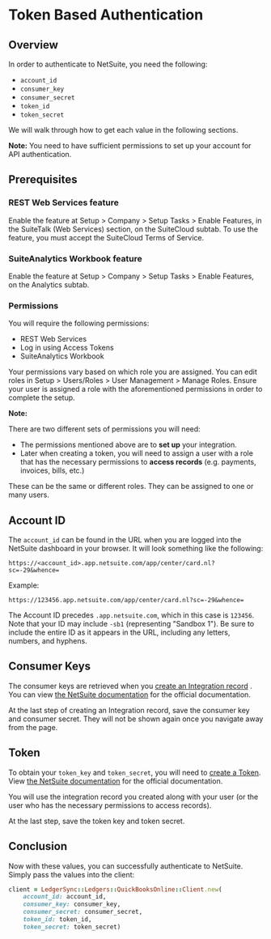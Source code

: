 # Token Based Authentication

## Overview

In order to authenticate to NetSuite, you need the following:

- `account_id`
- `consumer_key`
- `consumer_secret`
- `token_id`
- `token_secret`

We will walk through how to get each value in the following sections.

<div class="note"><strong>Note:</strong>
You need to have sufficient permissions to set up your account for API authentication.
</div>

## Prerequisites

### REST Web Services feature

Enable the feature at Setup > Company > Setup Tasks > Enable Features, in the SuiteTalk (Web Services) section, on the
SuiteCloud subtab. To use the feature, you must accept the SuiteCloud Terms of Service.

### SuiteAnalytics Workbook feature

Enable the feature at Setup > Company > Setup Tasks > Enable Features, on the Analytics subtab.

### Permissions

You will require the following permissions:

- REST Web Services
- Log in using Access Tokens
- SuiteAnalytics Workbook

Your permissions vary based on which role you are assigned. You can edit roles in Setup > Users/Roles > User
Management > Manage Roles. Ensure your user is assigned a role with the aforementioned permissions in order to complete
the setup.

<div class="note"><strong>Note:</strong>
<p>
  There are two different sets of permissions you will need:
</p>
<p>
  <ul>
    <li>The permissions mentioned above are to <strong>set up</strong> your integration.</li>
    <li>Later when creating a token, you will need to assign a user with a role that has the necessary permissions to <strong>access records</strong> (e.g. payments, invoices, bills, etc.)</li>
  </ul>
</p>

<p>
These can be the same or different roles.  They can be assigned to one or many users.
</p>
</div>

## Account ID

The `account_id` can be found in the URL when you are logged into the NetSuite dashboard in your browser. It will look
something like the following:

```
https://<account_id>.app.netsuite.com/app/center/card.nl?sc=-29&whence=
```

Example:

```
https://123456.app.netsuite.com/app/center/card.nl?sc=-29&whence=
```

The Account ID precedes `.app.netsuite.com`, which in this case is `123456`. Note that your ID may include `-sb1`
(representing "Sandbox 1"). Be sure to include the entire ID as it appears in the URL, including any letters, numbers,
and hyphens.

## Consumer Keys

The consumer keys are retrieved when
you [create an Integration record](https://system.netsuite.com/app/help/helpcenter.nl?fid=bridgehead_4249032125.html&whence=)
. You can
view [the NetSuite documentation](https://system.netsuite.com/app/help/helpcenter.nl?fid=bridgehead_4249032125.html&whence=)
for the official documentation.

At the last step of creating an Integration record, save the consumer key and consumer secret. They will not be shown
again once you navigate away from the page.

## Token

To obtain your `token_key` and `token_secret`, you will need
to [create a Token](https://system.netsuite.com/app/help/helpcenter.nl?fid=bridgehead_4254081947.html).
View [the NetSuite documentation](https://system.netsuite.com/app/help/helpcenter.nl?fid=bridgehead_4254081947.html) for
the official documentation.

You will use the integration record you created along with your user (or the user who has the necessary permissions to
access records).

At the last step, save the token key and token secret.

## Conclusion

Now with these values, you can successfully authenticate to NetSuite. Simply pass the values into the client:

```ruby
client = LedgerSync::Ledgers::QuickBooksOnline::Client.new(
    account_id: account_id,
    consumer_key: consumer_key,
    consumer_secret: consumer_secret,
    token_id: token_id,
    token_secret: token_secret)
```

